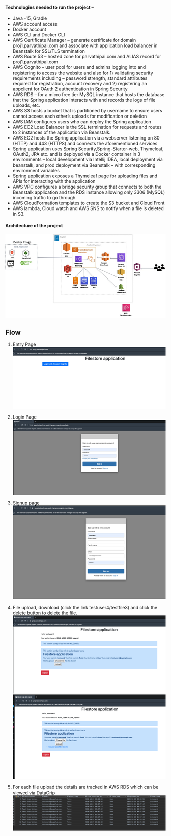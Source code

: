 #### Technologies needed to run the project – 
* Java -15, Gradle
* AWS account access
* Docker account
* AWS CLI and Docker CLI
* AWS Certificate Manager – generate certificate for domain proj1.parvathipai.com and associate with application load balancer in Beanstalk for SSL/TLS termination
* AWS Route 53 – hosted zone for parvathipai.com and ALIAS record for proj1.parvathipai.com
* AWS Cognito – user pool for users and admins logging into and registering to access the website and also for 1) validating security requirements including – password strength, standard attributes required for registration, account recovery and 2) registering an appclient for OAuth 2 authentication in Spring Security
* AWS RDS – for a micro free tier MySQL instance that hosts the database that the Spring application interacts with and records the logs of file uploads, etc.
* AWS S3 hosts a bucket that is partitioned by username to ensure users cannot access each other’s uploads for modification or deletion
* AWS IAM configures users who can deploy the Spring application
* AWS EC2 Load Balancer is the SSL termination for requests and routes to 2 instances of the application via Beanstalk.
* AWS EC2 hosts the Spring application via a webserver listening on 80 (HTTP) and 443 (HTTPS) and connects the aforementioned services
* Spring application uses Spring Security,Spring-Starter-web, Thymeleaf, OAuth2, JPA etc. and is deployed via a Docker container in 3 environments – local development via Intellij IDEA, local deployment via beanstalk, and prod deployment via Beanstalk – with corresponding environment variables
* Spring application exposes a Thymeleaf page for uploading files and APIs for interacting with the application
* AWS VPC configures a bridge security group that connects to both the Beanstalk application and the RDS instance allowing only 3306 (MySQL) incoming traffic to go through.
* AWS CloudFormation templates to create the S3 bucket and Cloud Front
* AWS lambda, Cloud watch and AWS SNS to notify when a file is deleted in S3.

#### Architecture of the project
<img src="screenshots/Picture1.jpg" />

## Flow
1. Entry Page
   <img src="screenshots/Picture2.jpg" />

2. Login Page
   <img src="screenshots/Picture3.jpg" />

3. Signup page
   <img src="screenshots/Picture7.jpg" />

4. File upload, download (click the link testuser4/testfile3) and click the delete button to delete the file.
   <img src="screenshots/Picture4.jpg" />
   <img src="screenshots/Picture8.jpg" />

5. For each file upload the details are tracked in AWS RDS which can be viewed via DataGrip
   <img src="screenshots/Picture6.jpg" />